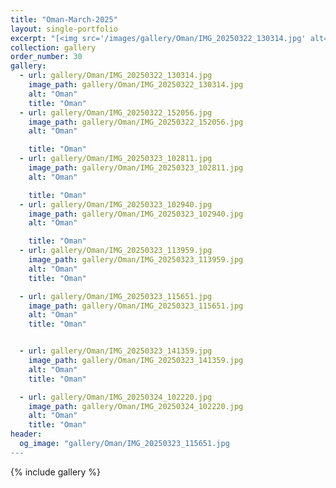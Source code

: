 ```yaml
---
title: "Oman-March-2025"
layout: single-portfolio
excerpt: "[<img src='/images/gallery/Oman/IMG_20250322_130314.jpg' alt=''>](https://nt-hung.github.io/gallery/Oman/)"
collection: gallery
order_number: 30
gallery:
  - url: gallery/Oman/IMG_20250322_130314.jpg
    image_path: gallery/Oman/IMG_20250322_130314.jpg
    alt: "Oman"
    title: "Oman"
  - url: gallery/Oman/IMG_20250322_152056.jpg
    image_path: gallery/Oman/IMG_20250322_152056.jpg
    alt: "Oman"

    title: "Oman"
  - url: gallery/Oman/IMG_20250323_102811.jpg
    image_path: gallery/Oman/IMG_20250323_102811.jpg
    alt: "Oman"

    title: "Oman"
  - url: gallery/Oman/IMG_20250323_102940.jpg
    image_path: gallery/Oman/IMG_20250323_102940.jpg
    alt: "Oman"

    title: "Oman"
  - url: gallery/Oman/IMG_20250323_113959.jpg
    image_path: gallery/Oman/IMG_20250323_113959.jpg
    alt: "Oman"
    title: "Oman"

  - url: gallery/Oman/IMG_20250323_115651.jpg
    image_path: gallery/Oman/IMG_20250323_115651.jpg
    alt: "Oman"
    title: "Oman"


  - url: gallery/Oman/IMG_20250323_141359.jpg
    image_path: gallery/Oman/IMG_20250323_141359.jpg
    alt: "Oman"
    title: "Oman"

  - url: gallery/Oman/IMG_20250324_102220.jpg
    image_path: gallery/Oman/IMG_20250324_102220.jpg
    alt: "Oman"
    title: "Oman"
header:
  og_image: "gallery/Oman/IMG_20250323_115651.jpg
---
```

{% include gallery %}
